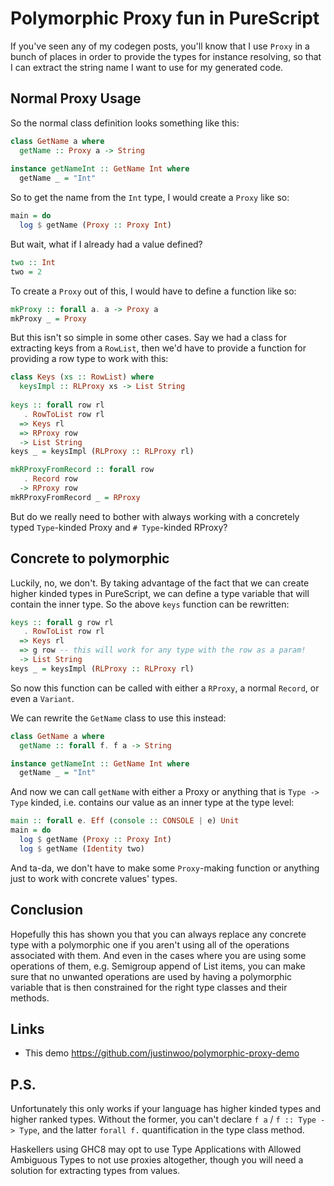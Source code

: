 # Polymorphic Proxy fun in PureScript

If you've seen any of my codegen posts, you'll know that I use `Proxy` in a bunch of places in order to provide the types for instance resolving, so that I can extract the string name I want to use for my generated code.

## Normal Proxy Usage

So the normal class definition looks something like this:

```hs
class GetName a where
  getName :: Proxy a -> String
  
instance getNameInt :: GetName Int where
  getName _ = "Int"
```

So to get the name from the `Int` type, I would create a `Proxy` like so:

```hs
main = do
  log $ getName (Proxy :: Proxy Int)
```

But wait, what if I already had a value defined?

```hs
two :: Int
two = 2
```

To create a `Proxy` out of this, I would have to define a function like so:

```hs
mkProxy :: forall a. a -> Proxy a
mkProxy _ = Proxy
```

But this isn't so simple in some other cases. Say we had a class for extracting keys from a `RowList`, then we'd have to provide a function for providing a row type to work with this:

```hs
class Keys (xs :: RowList) where
  keysImpl :: RLProxy xs -> List String
  
keys :: forall row rl
   . RowToList row rl
  => Keys rl
  => RProxy row
  -> List String
keys _ = keysImpl (RLProxy :: RLProxy rl)

mkRProxyFromRecord :: forall row
   . Record row
  -> RProxy row
mkRProxyFromRecord _ = RProxy
```

But do we really need to bother with always working with a concretely typed `Type`-kinded Proxy and `# Type`-kinded RProxy?

## Concrete to polymorphic

Luckily, no, we don't. By taking advantage of the fact that we can create higher kinded types in PureScript, we can define a type variable that will contain the inner type. So the above `keys` function can be rewritten:

```hs
keys :: forall g row rl
   . RowToList row rl
  => Keys rl
  => g row -- this will work for any type with the row as a param!
  -> List String
keys _ = keysImpl (RLProxy :: RLProxy rl)
```

So now this function can be called with either a `RProxy`, a normal `Record`, or even a `Variant`.

We can rewrite the `GetName` class to use this instead:

```hs
class GetName a where
  getName :: forall f. f a -> String

instance getNameInt :: GetName Int where
  getName _ = "Int"
```

And now we can call `getName` with either a Proxy or anything that is `Type -> Type` kinded, i.e. contains our value as an inner type at the type level:

```hs
main :: forall e. Eff (console :: CONSOLE | e) Unit
main = do
  log $ getName (Proxy :: Proxy Int)
  log $ getName (Identity two)
```

And ta-da, we don't have to make some `Proxy`-making function or anything just to work with concrete values' types.

## Conclusion

Hopefully this has shown you that you can always replace any concrete type with a polymorphic one if you aren't using all of the operations associated with them. And even in the cases where you are using some operations of them, e.g. Semigroup append of List items, you can make sure that no unwanted operations are used by having a polymorphic variable that is then constrained for the right type classes and their methods.

## Links

* This demo https://github.com/justinwoo/polymorphic-proxy-demo

## P.S.

Unfortunately this only works if your language has higher kinded types and higher ranked types. Without the former, you can't declare `f a` / `f :: Type -> Type`, and the latter `forall f.` quantification in the type class method.

Haskellers using GHC8 may opt to use Type Applications with Allowed Ambiguous Types to not use proxies altogether, though you will need a solution for extracting types from values.